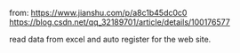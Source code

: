 from:
https://www.jianshu.com/p/a8c1b45dc0c0
https://blog.csdn.net/qq_32189701/article/details/100176577

read data from excel and auto register for the web site.